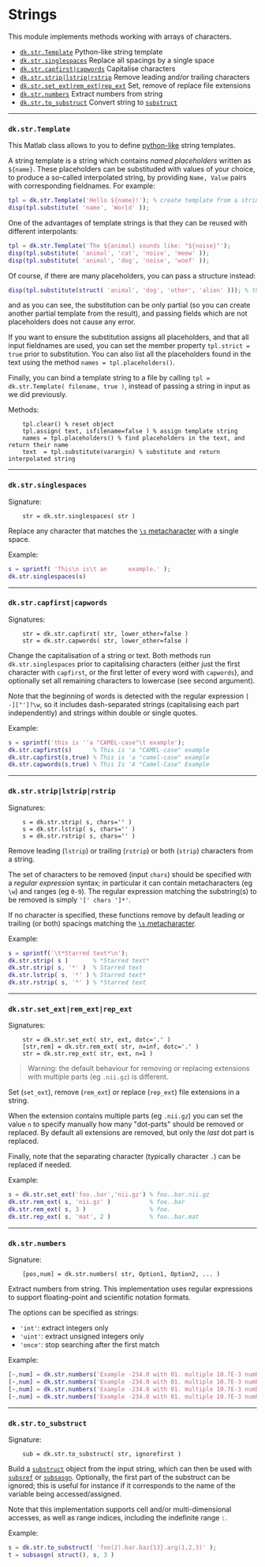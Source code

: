 # Strings

This module implements methods working with arrays of characters.

- [`dk.str.Template`](#Template) Python-like string template
- [`dk.str.singlespaces`](#spaces) Replace all spacings by a single space
- [`dk.str.capfirst|capwords`](#caps) Capitalise characters
- [`dk.str.strip|lstrip|rstrip`](#strip) Remove leading and/or trailing characters
- [`dk.str.set_ext|rem_ext|rep_ext`](#ext) Set, remove of replace file extensions
- [`dk.str.numbers`](#numbers) Extract numbers from string
- [`dk.str.to_substruct`](#to_substruct) Convert string to [`substruct`](https://uk.mathworks.com/help/matlab/ref/substruct.html)

---

### <a name="Template"/> `dk.str.Template`

This Matlab class allows to you to define [python-like](https://docs.python.org/2/library/string.html#template-strings) string templates.

A string template is a string which contains _named placeholders_ written as `${name}`. These placeholders can be substituded with values of your choice, to produce a so-called interpolated string, by providing `Name, Value` pairs with corresponding fieldnames. For example:
```matlab
tpl = dk.str.Template('Hello ${name}!'); % create template from a string
disp(tpl.substitute( 'name', 'World' ));
```

One of the advantages of template strings is that they can be reused with different interpolants:
```matlab
tpl = dk.str.Template('The ${animal} sounds like: "${noise}"');
disp(tpl.substitute( 'animal', 'cat', 'noise', 'meow' ));
disp(tpl.substitute( 'animal', 'dog', 'noise', 'woof' ));
```

Of course, if there are many placeholders, you can pass a structure instead:
```matlab
disp(tpl.substitute(struct( 'animal', 'dog', 'other', 'alien' ))); % this also works
```
and as you can see, the substitution can be only partial (so you can create another partial template from the result), and passing fields which are not placeholders does not cause any error.

If you want to ensure the substitution assigns all placeholders, and that all input fieldnames are used, you can set the member property `tpl.strict = true` prior to substitution. You can also list all the placeholders found in the text using the method `names = tpl.placeholders()`.

Finally, you can bind a template string to a file by calling `tpl = dk.str.Template( filename, true )`, instead of passing a string in input as we did previously.

Methods:
```
    tpl.clear() % reset object
    tpl.assign( text, isfilename=false ) % assign template string
    names = tpl.placeholders() % find placeholders in the text, and return their name
    text  = tpl.substitute(varargin) % substitute and return interpolated string

```

---

### <a name="spaces"/> `dk.str.singlespaces`

Signature:
```
    str = dk.str.singlespaces( str )
```

Replace any character that matches the [`\s` metacharacter](https://uk.mathworks.com/help/matlab/ref/regexp.html#inputarg_expression) with a single space.

Example:
```matlab
s = sprintf( 'This\n is\t an      example.' );
dk.str.singlespaces(s)
```

---

### <a name="caps"/> `dk.str.capfirst|capwords`

Signatures:
```
    str = dk.str.capfirst( str, lower_other=false )
    str = dk.str.capwords( str, lower_other=false )
```

Change the capitalisation of a string or text. Both methods run `dk.str.singlespaces` prior to capitalising characters (either just the first character with `capfirst`, or the first letter of every word with `capwords`), and optionally set all remaining characters to lowercase (see second argument).

Note that the beginning of words is detected with the regular expression `[ -]["']?\w`, so it includes dash-separated strings (capitalising each part independently) and strings within double or single quotes.

Example:
```matlab
s = sprintf('this is ''a "CAMEL-case"\t example');
dk.str.capfirst(s)      % This is 'a "CAMEL-case" example
dk.str.capfirst(s,true) % This is 'a "camel-case" example
dk.str.capwords(s,true) % This Is 'A "Camel-Case" Example
```

---

### <a name="strip"/> `dk.str.strip|lstrip|rstrip`

Signatures:
```
    s = dk.str.strip( s, chars='' )
    s = dk.str.lstrip( s, chars='' )
    s = dk.str.rstrip( s, chars='' )
```

Remove leading (`lstrip`) or trailing (`rstrip`) or both (`strip`) characters from a string.

The set of characters to be removed (input `chars`) should be specified with a _regular expression_ syntax; in particular it can contain metacharacters (eg `\w`) and ranges (eg `0-9`). The regular expression matching the substring(s) to be removed is simply `'[' chars ']*'`.

If no character is specified, these functions remove by default leading or trailing (or both) spacings matching the [`\s` metacharacter](https://uk.mathworks.com/help/matlab/ref/regexp.html#inputarg_expression).

Example:
```matlab
s = sprintf('\t*Starred text*\n');
dk.str.strip( s )       % *Starred text*
dk.str.strip( s, '*' )  % Starred text
dk.str.lstrip( s, '*' ) % Starred text*
dk.str.rstrip( s, '*' ) % *Starred text
```

---

### <a name="ext"/> `dk.str.set_ext|rem_ext|rep_ext`

Signatures:
```
    str = dk.str.set_ext( str, ext, dotc='.' )
    [str,rem] = dk.str.rem_ext( str, n=inf, dotc='.' )
    str = dk.str.rep_ext( str, ext, n=1 )
```

> Warning: the default behaviour for removing or replacing extensions with multiple parts (eg `.nii.gz`) is different.

Set (`set_ext`), remove (`rem_ext`) or replace (`rep_ext`) file extensions in a string.

When the extension contains multiple parts (eg `.nii.gz`) you can set the value `n` to specify manually how many "dot-parts" should be removed or replaced. By default all extensions are removed, but only the _last_ dot part is replaced.



Finally, note that the separating character (typically character `.`) can be replaced if needed.

Example:
```matlab
s = dk.str.set_ext('foo..bar','nii.gz') % foo..bar.nii.gz
dk.str.rem_ext( s, 'nii.gz' )           % foo..bar
dk.str.rem_ext( s, 3 )                  % foo.
dk.str.rep_ext( s, 'mat', 2 )           % foo..bar.mat
```

---

### <a name="numbers"/> `dk.str.numbers`

Signature:
```
    [pos,num] = dk.str.numbers( str, Option1, Option2, ... )
```

Extract numbers from string.
This implementation uses regular expressions to support floating-point and scientific notation formats.

The options can be specified as strings:

 - `'int'`: extract integers only
 - `'uint'`: extract unsigned integers only
 - `'once'`: stop searching after the first match

Example:
```matlab
[~,num] = dk.str.numbers('Example -234.0 with 01. multiple 10.7E-3 numbers.')              % [-234, 1, 0.0107]
[~,num] = dk.str.numbers('Example -234.0 with 01. multiple 10.7E-3 numbers.','int')        % [-234, 1]
[~,num] = dk.str.numbers('Example -234.0 with 01. multiple 10.7E-3 numbers.','uint')       % 1
[~,num] = dk.str.numbers('Example -234.0 with 01. multiple 10.7E-3 numbers.','int','once') % -234
```

---

### <a name="to_substruct"/> `dk.str.to_substruct`

Signature:
```
    sub = dk.str.to_substruct( str, ignorefirst )
```

Build a [`substruct`](https://uk.mathworks.com/help/matlab/ref/substruct.html) object from the input string, which can then be used with [`subsref`](https://uk.mathworks.com/help/finance/subsref.html) or [`subsasgn`](https://uk.mathworks.com/help/finance/subsasgn.html).
Optionally, the first part of the substruct can be ignored; this is useful for instance if it corresponds to the name of the variable being accessed/assigned.

Note that this implementation supports cell and/or multi-dimensional accesses, as well as range indices, including the indefinite range `:`.

Example:
```matlab
s = dk.str.to_substruct( 'foo(2).bar.baz{13}.arg(1,2,3)' );
t = subsasgn( struct(), s, 3 )
```
